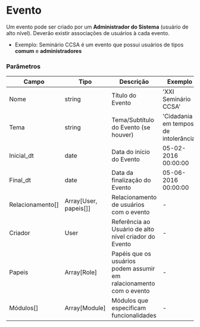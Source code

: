 # Evento

Um evento pode ser criado por um **Administrador do Sistema** (usuário de alto nível). Deverão existir associações de usuários à cada evento.

  - Exemplo: Seminário CCSA é um evento que possui usuários de tipos **comum** e **administradores**

### Parâmetros

Campo | Tipo | Descrição | Exemplo
------|------|-----------|--------
Nome|string| Título do Evento| 'XXI Seminário CCSA'
Tema|string| Tema/Subtítulo do Evento (se houver)| 'Cidadania em tempos de intolerância'
Inicial_dt|date|Data do início do Evento| 05-02-2016 00:00:00
Final_dt|date|Data da finalização do Evento| 05-06-2016 00:00:00
Relacionamento[]|Array[User, papeis[]]|Relacionamento de usuários com o evento|-
Criador|User|Referência ao Usuário de alto nível criador do Evento|-
Papeis|Array[Role]|Papéis que os usuários podem assumir em ralacionamento com o evento|-
Módulos[]|Array[Module]|Módulos que especificam funcionalidades|-
